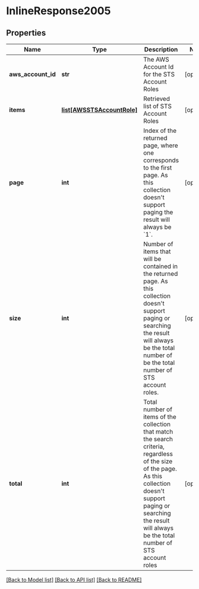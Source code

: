 # InlineResponse2005

## Properties
Name | Type | Description | Notes
------------ | ------------- | ------------- | -------------
**aws_account_id** | **str** | The AWS Account Id for the STS Account Roles | [optional] 
**items** | [**list[AWSSTSAccountRole]**](AWSSTSAccountRole.md) | Retrieved list of STS Account Roles | [optional] 
**page** | **int** | Index of the returned page, where one corresponds to the first page. As this collection doesn&#39;t support paging the result will always be &#x60;1&#x60;. | [optional] 
**size** | **int** | Number of items that will be contained in the returned page. As this collection doesn&#39;t support paging or searching the result will always be the total number of be the total number of STS account roles. | [optional] 
**total** | **int** | Total number of items of the collection that match the search criteria, regardless of the size of the page. As this collection doesn&#39;t support paging or searching the result will always be the total number of STS account roles | [optional] 

[[Back to Model list]](../README.md#documentation-for-models) [[Back to API list]](../README.md#documentation-for-api-endpoints) [[Back to README]](../README.md)


